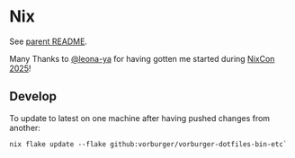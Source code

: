 # Nix

See [parent README](../README.md#nix).

Many Thanks to [@leona-ya](https://github.com/leona-ya) for having gotten me started during [NixCon 2025](https://2025.nixcon.org)!

## Develop

To update to latest on one machine after having pushed changes from another:

    nix flake update --flake github:vorburger/vorburger-dotfiles-bin-etc`
